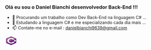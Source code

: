 ### Olá eu sou o Daniel Bianchi desenvolvedor Back-End !!!



- 🔭 Procurando um trabalho como Dev Back-End na linguagem C#  ...
- 🌱 Estudando a linguagem C# e me especializando cada dia mais ...
- 📫 Contate-me no e-mail : danielbianchi9639@gmail.com

<img align="center" alt="Rafa-Csharp" height="30" width="40" src="https://raw.githubusercontent.com/devicons/devicon/master/icons/csharp/csharp-original.svg" style="max-width: 100%;">


